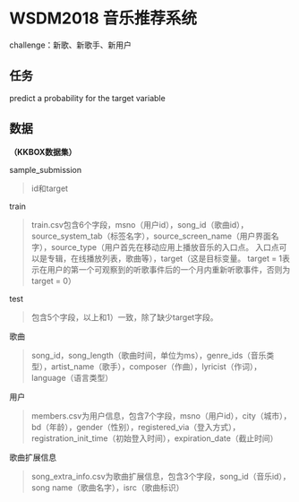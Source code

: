 # WSDM2018 音乐推荐系统

challenge：新歌、新歌手、新用户

## 任务

predict a probability for the target variable

## 数据

**（KKBOX数据集）**

sample_submission 

> id和target

train

> train.csv包含6个字段，msno（用户id），song_id（歌曲id），source_system_tab（标签名字），source_screen_name（用户界面名字），source_type（用户首先在移动应用上播放音乐的入口点。 入口点可以是专辑，在线播放列表，歌曲等），target（这是目标变量。 target = 1表示在用户的第一个可观察到的听歌事件后的一个月内重新听歌事件，否则为target = 0）

test

> 包含5个字段，以上和1）一致，除了缺少target字段。

歌曲

> song_id，song_length（歌曲时间，单位为ms），genre_ids（音乐类型），artist_name（歌手），composer（作曲），lyricist（作词），language（语言类型）

用户

> members.csv为用户信息，包含7个字段，msno（用户id），city（城市），bd（年龄），gender（性别），registered_via（登入方式），registration_init_time（初始登入时间），expiration_date（截止时间）

歌曲扩展信息

> song_extra_info.csv为歌曲扩展信息，包含3个字段，song_id（音乐id），song name（歌曲名字），isrc（歌曲标识）